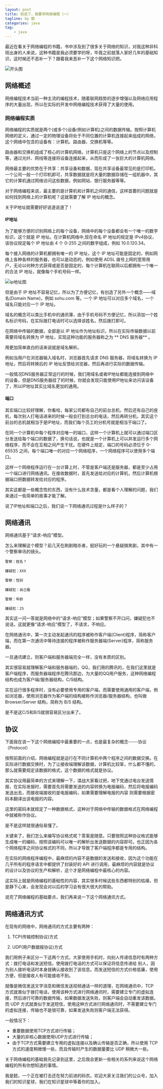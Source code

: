 ```yaml
---
layout: post
title: 别说了，我要学网络编程（一）
tagline: by 懿
categories: java
tag: 
    - java
---
```


最近在看关于网络编程的书籍，书中涉及到了很多关于网络的知识，对我这种非科班出身的人来说，这种书籍是我必须要学的呀，毕竟之前就落人家好几年的基础知识，这时候还不恶补一下？跟着我来恶补一下这个网络知识把。
<!--more-->

![开头图](http://www.justdojava.com//assets/images/2019/java/image_yi/07_25/1.jpg)

## 网络概述

网络编程技术当前一种主流的编程技术，随着联网趋势的逐步增强以及网络应用程序的大量出现，所以在实际的开发中网络编程技术获得了大量的使用。

### 网络编程实质

网络编程的实质就是两个(或多个)设备(例如计算机)之间的数据传输。按照计算机网络的定义，通过一定的物理设备将处于不同位置的计算机连接起来组成的网络，这个网络中包含的设备有：计算机、路由器、交换机等等。

路由器和交换机组成了核心的计算机网络，计算机只是这个网络上的节点以及控制等，通过光纤、网线等连接将设备连接起来，从而形成了一张巨大的计算机网络。

网络最主要的优势在于共享：共享设备和数据，现在共享设备最常见的是打印机，一个公司一般一个打印机即可，共享数据就是将大量的数据存储在一组机器中，其它的计算机通过网络访问这些数据，例如网站、银行服务器等等。

对于网络编程来说，最主要的是计算机和计算机之间的通信，这样首要的问题就是如何找到网络上的计算机呢？这就需要了解 IP 地址的概念。

关于IP地址就需要好好说道说道了！

#### IP地址

为了能够方便的识别网络上的每个设备，网络中的每个设备都会有一个唯一的数字标识，这个就是 IP 地址。在计算机网络中,现在命名 IP 地址的规定是 IPv4协议，该协议规定每个 IP 地址由 4 个 0-255 之间的数字组成，例如 10.0.120.34。

每个接入网络的计算机都拥有唯一的 IP 地址，这个 IP 地址可能是固定的，例如网络上各种各样的服务器，也可以是动态的，例如使用 ADSL 拨号上网的宽带用户，无论以何种方式获得或是否是固定的，每个计算机在联网以后都拥有一个唯一的合法 IP 地址，就像每个手机号码一样。

![ip地址图](http://www.justdojava.com//assets/images/2019/java/image_yi/07_25/2.jpg)

但是由于 IP 地址不容易记忆，所以为了方便记忆，有创造了另外一个概念——域名(Domain Name)，例如 sohu.com 等。一个 IP 地址可以对应多个域名，一个域名只能对应一个 IP 地址。

域名的概念可以类比手机中的通讯簿，由于手机号码不方便记忆，所以添加一个姓名标识号码，在实际拨打电话时可以选择该姓名，然后拨打即可。

在网络中传输的数据，全部是以 IP 地址作为地址标识，所以在实际传输数据以前需要将域名转换为 IP 地址，实现这种功能的服务器称之为 ** DNS 服务器** 。

用更加简单直白的话来说就是域名解析。

例如当用户在浏览器输入域名时，浏览器首先请求 DNS 服务器，将域名转换为 IP 地址，然后将转换后的 IP 地址反馈给浏览器，然后再进行实际的数据传输。

一般情况DNS服务器正常运行的时候，我们用域名或者IP地址都能连接到网络中的设备，但是DNS服务器挂了的时候，你就会发现只能使用IP地址来访问该设备了，所以IP地址其实比域名更加的通用。

#### 端口

其实端口比较好理解，你看哈，每家公司都有自己的前台总机，然后还有自己的座机，每次别人打电话进来的时候一般会打到总台的电话，然后再转分机，其实这个前台的总机就相当于是IP地址，而我们每个员工的分机号就是相当于端口了。

在同一个计算机中每个程序对应唯一的端口，这样一个计算机上就可以通过端口区分发送给每个端口的数据了，换句话说，也就是一个计算机上可以并发运行多个网络程序，而不会在互相之间产生干扰。在硬件上规定，端口的号码必须位于 0-65535 之间，每个端口唯一的对应一个网络程序，一个网络程序可以使用多个端口。

这样一个网络程序运行在一台计算上时，不管是客户端还是服务器，都是至少占用一个端口进行网络通讯。在接收数据时，首先发送给对应的计算机，然后计算机根据端口把数据转发给对应的程序。

其实这都是一些概念性的东西，没有什么技术含量，都是看个人理解的问题，我们来通过一些简单的故事才能了解。

说了IP地址和端口之后，我们说一下网络通讯过程是什么样子的？

## 网络通讯

网络通讯基于“请求-响应”模型。

怎么来理解这个模型？前几天在刷剧暗杀者，挺好玩的一个悬疑搞笑剧，其中有一个警察审讯的镜头。

```
警察：姓名？

嫌疑犯：XXX

警察：性别

嫌疑犯：自己看

警察：年龄

嫌疑犯：25

```
其实这一问一答就是网络中的“请求-响应”模型；如果警察不开口问，嫌疑犯也不说话，这就更像“请求-响应”模型了，不请求，不响应。

在网络通讯中，第一次主动发起通讯的程序被称作客户端(Client)程序，简称客户端，而在第一次通讯中等待连接的程序被称作服务器端(Server)程序，简称服务器。

一旦通讯建立，则客户端和服务器端完全一样，没有本质的区别。

其实很容易就理解客户端和服务器端的，QQ，我们用的腾讯的，在我们这里就是客户端程序，而服务器端程序在腾讯那边，为大量的QQ用户服务，这种网络编程结构也成为客户端/服务器结构，C/S结构。

实在运行很多程序时，没有必要使用专用的客户端，而需要使用通用的客户端，例如浏览器，使用浏览器作为客户端的结构被称作浏览器/服务器结构，也叫做 Browser/Server 结构，简称为 B/S 结构。

是不是这C/S和B/S就很容易区分出来了。

## 协议

下面我在说一下这个网络编程中最重要的一点，也是最复杂的概念-----协议（Protocol）

按照前面的介绍，网络编程就是运行在不同计算机中两个程序之间的数据交换。在实际进行数据交换时，为了让接收端理解该数据，计算机比较笨，什么都不懂的，那么就需要规定该数据的格式，这个数据的格式就是协议。

其实协议用最简单的方式来理解一下，谍战大家看过把，地下党通过电台发送情报，在实际发报时，需要首先将需要发送的内容转换为电报编码，然后将电报编码发送出去，而接收端接收的是电报编码，如果需要理解电报的内容 则需要根据密码本翻译出该电报的内容。

这里的密码本就规定了一种数据格式，这种对于网络中传输的数据格式在网络编程中就被称作协议。

是不是这样就很通俗易懂了。

关键来了，我们怎么来编写协议格式呢？答案是随意。只要按照这种协议格式能够生成唯一的编码，按照该编码可以唯一的解析出发送数据的内容即可。也正因为各个网络程序之间协议格式的不同，所以才导致了客户端程序都是专用的结构。

在实际的网络程序编程中，最麻烦的内容不是数据的发送和接收，因为这个功能在几乎所有的程序语言中都提供了封装好的 API 进行调用，最麻烦的内容就是协议的设计以及协议的生产和解析，这个才是网络编程中最核心的内容。

这实际上就是网络编程的基础性的内容，其实很多时候这些东西都特别的枯燥，但是静下心来，会发现会对以后的学习会有很大很大的帮助。

说完了网络编程的基础要点，我们再来说一下这个网络通讯方式。

## 网络通讯方式

在现有的网络中，网络通讯的方式主要有两种：

1. TCP(传输控制协议)方式 

2. UDP(用户数据报协议)方式 

我们用例子来区分一下这两个方式，大家使用手机时，向别人传递信息时有两种方式：拨打电话和发送短信。使用拨打电话的方式可以保证将信息传递给 别人，因为别人接听电话时本身就确认接收到了该信息。而发送短信的方式价格低廉，使用方便，但是接收人有可能接收不到。

就像是微信发送文字消息和微信发送视频通话一样的道理，在网络通讯中，TCP 方式就类似于拨打电话，使用该种方式进行网络通讯时，需要建立专门的虚拟连接，然后进行可靠的数据传输，如果数据发送失败，则客户端会自动重发该数据。而 UDP 方式就类似于发送短信，使用这种方式进行网络通讯时，不需要建立专门的虚拟连接，传输也不是很可靠，如果发送失败则客户端无法获得。

一般情况下：

- 重要数据使用TCP方式进行传输；
- 大量的非核心数据使用UDP方式进行传输；
- 由于TCP方式需要建立专用的虚拟连接以及确认传输是否正确，所以使用 TCP 方式的速度稍微慢一些，而且传输时产生的数据量要比 UDP 稍微大一些。

关于网络编程的基础我先记录到这里，之后我会更新一些相关的系列来说这个网络编程的所有你想知道的事情。

我是懿，一个正在被打击还在努力前进的码农。欢迎大家关注我们的公众号，加入我们的知识星球，我们在知识星球中等着你的加入。




